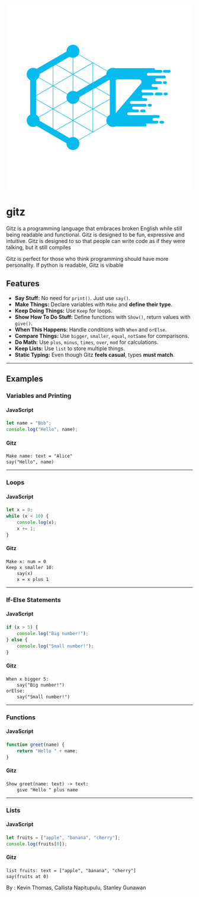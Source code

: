 ![Gitz Logo](docs/Gitz.png)

# gitz
Gitz is a programming language that embraces broken English while still being readable and functional. Gitz is designed to be fun, expressive and intuitive. Gitz is designed to so that people can write code as if they were talking, but it still compiles

Gitz is perfect for those who think programming should have more personality. If python is readable, Gitz is vibable

## Features

- **Say Stuff:** No need for `print()`. Just use `say()`.
- **Make Things:** Declare variables with `Make` and **define their type**.
- **Keep Doing Things:** Use `Keep` for loops.
- **Show How To Do Stuff:** Define functions with `Show()`, return values with `give()`.
- **When This Happens:** Handle conditions with `When` and `orElse`.
- **Compare Things:** Use `bigger`, `smaller`, `equal`, `notSame` for comparisons.
- **Do Math:** Use `plus`, `minus`, `times`, `over`, `mod` for calculations.
- **Keep Lists:** Use `list` to store multiple things.
- **Static Typing:** Even though Gitz **feels casual**, types **must match**.

---

## Examples

### Variables and Printing

#### JavaScript
```javascript
let name = "Bob";
console.log("Hello", name);
```
#### Gitz
```gitz
Make name: text = "Alice"
say("Hello", name)
```

---

### Loops

#### JavaScript
```javascript
let x = 0;
while (x < 10) {
    console.log(x);
    x += 1;
}
```
#### Gitz
```gitz
Make x: num = 0
Keep x smaller 10:
    say(x)
    x = x plus 1
```

---

### If-Else Statements

#### JavaScript
```javascript
if (x > 5) {
    console.log("Big number!");
} else {
    console.log("Small number!");
}
```
#### Gitz
```gitz
When x bigger 5:
    say("Big number!")
orElse:
    say("Small number!")
```

---

### Functions

#### JavaScript
```javascript
function greet(name) {
    return "Hello " + name;
}
```
#### Gitz
```gitz
Show greet(name: text) -> text:
    give "Hello " plus name
```

---

### Lists

#### JavaScript
```javascript
let fruits = ["apple", "banana", "cherry"];
console.log(fruits[0]);
```
#### Gitz
```gitz
list fruits: text = ["apple", "banana", "cherry"]
say(fruits at 0)
```

By : Kevin Thomas, Callista Napitupulu, Stanley Gunawan
